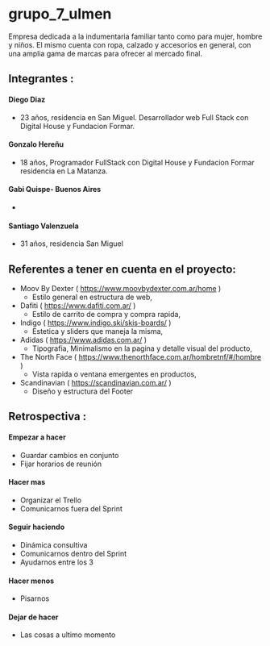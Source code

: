 # grupo_7_ulmen

Empresa dedicada a la indumentaria familiar tanto como para mujer, hombre y niños.
El mismo cuenta con ropa, calzado y accesorios en general, con una amplia gama de marcas para ofrecer al mercado final.

## **Integrantes :**

#### Diego Diaz 
- 23 años, residencia en San Miguel. Desarrollador web Full Stack con Digital House y Fundacion Formar. 
#### Gonzalo Hereñu 
- 18 años, Programador FullStack con Digital House y Fundacion Formar residencia en La Matanza.
#### Gabi Quispe- Buenos Aires
-
#### Santiago Valenzuela 
- 31 años, residencia San Miguel


## **Referentes a tener en cuenta en el proyecto:**

  - Moov By Dexter ( https://www.moovbydexter.com.ar/home ) 
      - Estilo general en estructura de web, 
  - Dafiti ( https://www.dafiti.com.ar/ ) 
      - Estilo de carrito de compra y compra rapida,
  - Indigo ( https://www.indigo.ski/skis-boards/ ) 
      - Estetica y sliders que maneja la misma,
  - Adidas ( https://www.adidas.com.ar/ )  
      - Tipografia, Minimalismo en la pagina y detalle visual del producto,
  - The North Face ( https://www.thenorthface.com.ar/hombretnf/#/hombre ) 
      - Vista rapida o ventana emergentes en productos,
  - Scandinavian ( https://scandinavian.com.ar/ ) 
      - Diseño y estructura del Footer


## **Retrospectiva :**

#### Empezar a hacer
- Guardar cambios en conjunto
- Fijar horarios de reunión 

#### Hacer mas
- Organizar el Trello
- Comunicarnos fuera del Sprint

#### Seguir haciendo 
- Dinámica consultiva
- Comunicarnos dentro del Sprint
- Ayudarnos entre los 3

#### Hacer menos
- Pisarnos

#### Dejar de hacer
- Las cosas a ultimo momento 

